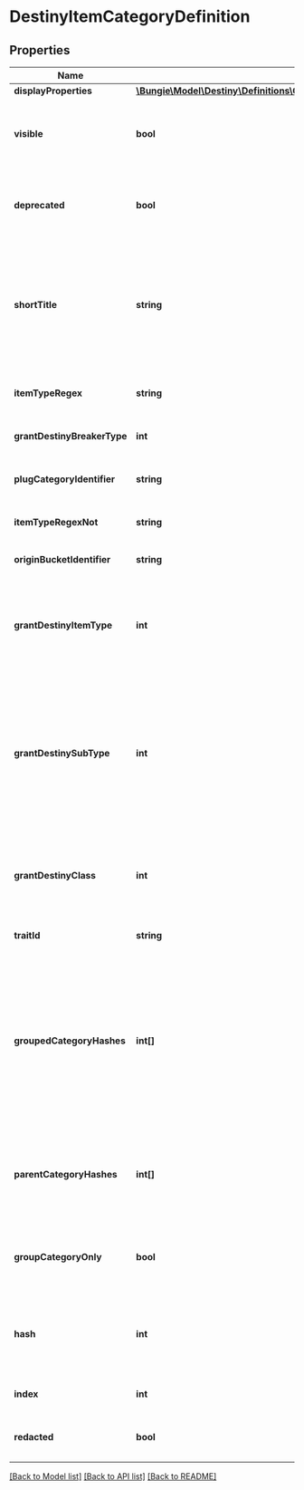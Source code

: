 # DestinyItemCategoryDefinition

## Properties
Name | Type | Description | Notes
------------ | ------------- | ------------- | -------------
**displayProperties** | [**\Bungie\Model\Destiny\Definitions\Common\DestinyDisplayPropertiesDefinition**](DestinyDisplayPropertiesDefinition.md) |  | [optional] 
**visible** | **bool** | If True, this category should be visible in UI. Sometimes we make categories that we don&#39;t think are interesting externally. It&#39;s up to you if you want to skip on showing them. | [optional] 
**deprecated** | **bool** | If True, this category has been deprecated: it may have no items left, or there may be only legacy items that remain in it which are no longer relevant to the game. | [optional] 
**shortTitle** | **string** | A shortened version of the title. The reason why we have this is because the Armory in German had titles that were too long to display in our UI, so these were localized abbreviated versions of those categories. The property still exists today, even though the Armory doesn&#39;t exist for D2... yet. | [optional] 
**itemTypeRegex** | **string** | The janky regular expression we used against the item type to try and discern whether the item belongs to this category. | [optional] 
**grantDestinyBreakerType** | **int** | If the item in question has this category, it also should have this breaker type. | [optional] 
**plugCategoryIdentifier** | **string** | If the item is a plug, this is the identifier we expect to find associated with it if it is in this category. | [optional] 
**itemTypeRegexNot** | **string** | If the item type matches this janky regex, it does *not* belong to this category. | [optional] 
**originBucketIdentifier** | **string** | If the item belongs to this bucket, it does belong to this category. | [optional] 
**grantDestinyItemType** | **int** | If an item belongs to this category, it will also receive this item type. This is now how DestinyItemType is populated for items: it used to be an even jankier process, but that&#39;s a story that requires more alcohol. | [optional] 
**grantDestinySubType** | **int** | If an item belongs to this category, it will also receive this subtype enum value.  I know what you&#39;re thinking - what if it belongs to multiple categories that provide sub-types?  The last one processed wins, as is the case with all of these \&quot;grant\&quot; enums. Now you can see one reason why we moved away from these enums... but they&#39;re so convenient when they work, aren&#39;t they? | [optional] 
**grantDestinyClass** | **int** | If an item belongs to this category, it will also get this class restriction enum value.  See the other \&quot;grant\&quot;-prefixed properties on this definition for my color commentary. | [optional] 
**traitId** | **string** | The traitId that can be found on items that belong to this category. | [optional] 
**groupedCategoryHashes** | **int[]** | If this category is a \&quot;parent\&quot; category of other categories, those children will have their hashes listed in rendering order here, and can be looked up using these hashes against DestinyItemCategoryDefinition.  In this way, you can build up a visual hierarchy of item categories. That&#39;s what we did, and you can do it too. I believe in you. Yes, you, Carl.  (I hope someone named Carl reads this someday) | [optional] 
**parentCategoryHashes** | **int[]** | All item category hashes of \&quot;parent\&quot; categories: categories that contain this as a child through the hierarchy of groupedCategoryHashes. It&#39;s a bit redundant, but having this child-centric list speeds up some calculations. | [optional] 
**groupCategoryOnly** | **bool** | If true, this category is only used for grouping, and should not be evaluated with its own checks. Rather, the item only has this category if it has one of its child categories. | [optional] 
**hash** | **int** | The unique identifier for this entity. Guaranteed to be unique for the type of entity, but not globally.  When entities refer to each other in Destiny content, it is this hash that they are referring to. | [optional] 
**index** | **int** | The index of the entity as it was found in the investment tables. | [optional] 
**redacted** | **bool** | If this is true, then there is an entity with this identifier/type combination, but BNet is not yet allowed to show it. Sorry! | [optional] 

[[Back to Model list]](../README.md#documentation-for-models) [[Back to API list]](../README.md#documentation-for-api-endpoints) [[Back to README]](../README.md)


